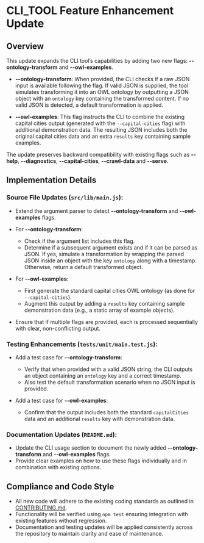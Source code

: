 # CLI_TOOL Feature Enhancement Update

## Overview
This update expands the CLI tool’s capabilities by adding two new flags: **--ontology-transform** and **--owl-examples**. 

- **--ontology-transform**: When provided, the CLI checks if a raw JSON input is available following the flag. If valid JSON is supplied, the tool simulates transforming it into an OWL ontology by outputting a JSON object with an `ontology` key containing the transformed content. If no valid JSON is detected, a default transformation is applied.

- **--owl-examples**: This flag instructs the CLI to combine the existing capital cities output (generated with the `--capital-cities` flag) with additional demonstration data. The resulting JSON includes both the original capital cities data and an extra `results` key containing sample examples.

The update preserves backward compatibility with existing flags such as **--help**, **--diagnostics**, **--capital-cities**, **--crawl-data** and **--serve**.

## Implementation Details

### Source File Updates (`src/lib/main.js`):
- Extend the argument parser to detect **--ontology-transform** and **--owl-examples** flags.
- For **--ontology-transform**:
  - Check if the argument list includes this flag. 
  - Determine if a subsequent argument exists and if it can be parsed as JSON. If yes, simulate a transformation by wrapping the parsed JSON inside an object with the key `ontology` along with a timestamp. Otherwise, return a default transformed object.

- For **--owl-examples**:
  - First generate the standard capital cities OWL ontology (as done for `--capital-cities`). 
  - Augment this output by adding a `results` key containing sample demonstration data (e.g., a static array of example objects).

- Ensure that if multiple flags are provided, each is processed sequentially with clear, non-conflicting output.

### Testing Enhancements (`tests/unit/main.test.js`):
- Add a test case for **--ontology-transform**:
  - Verify that when provided with a valid JSON string, the CLI outputs an object containing an `ontology` key and a correct timestamp.
  - Also test the default transformation scenario when no JSON input is provided.

- Add a test case for **--owl-examples**:
  - Confirm that the output includes both the standard `capitalCities` data and an additional `results` key with demonstration data.

### Documentation Updates (`README.md`):
- Update the CLI usage section to document the newly added **--ontology-transform** and **--owl-examples** flags. 
- Provide clear examples on how to use these flags individually and in combination with existing options.

## Compliance and Code Style

- All new code will adhere to the existing coding standards as outlined in [CONTRIBUTING.md](./CONTRIBUTING.md).
- Functionality will be verified using `npm test` ensuring integration with existing features without regression.
- Documentation and testing updates will be applied consistently across the repository to maintain clarity and ease of maintenance.
